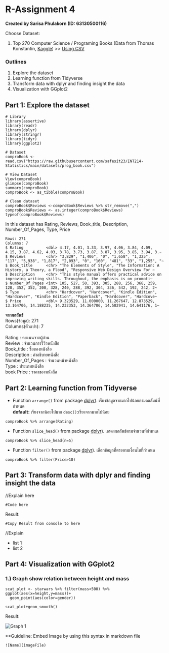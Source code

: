 # R-Assignment 4

**Created by Sarisa Phulakorn (ID: 63130500116)**

Choose Dataset:
1. Top 270 Computer Science / Programing Books (Data from Thomas Konstantin, [Kaggle](https://www.kaggle.com/thomaskonstantin/top-270-rated-computer-science-programing-books)) >> [Using CSV](https://raw.githubusercontent.com/safesit23/INT214-Statistics/main/datasets/prog_book.csv)

### Outlines
1. Explore the dataset
2. Learning function from Tidyverse
3. Transform data with dplyr and finding insight the data
4. Visualization with GGplot2

## Part 1: Explore the dataset

```
# Library
library(assertive)
library(readr)
library(dplyr)
library(stringr)
library(tidyr)
library(ggplot2)

# Dataset
comproBook <- read.csv("https://raw.githubusercontent.com/safesit23/INT214-Statistics/main/datasets/prog_book.csv")

# View Dataset
View(comproBook)
glimpse(comproBook)
summary(comproBook)
comproBook <- as_tibble(comproBook)

# Clean dataset
comproBook$Reviews <-comproBook$Reviews %>% str_remove(",")
comproBook$Reviews <- as.integer(comproBook$Reviews)
typeof(comproBook$Reviews)
```

In this dataset has Rating, Reviews, Book_title, Description, Number_Of_Pages, Type, Price

```
Rows: 271
Columns: 7
$ Rating          <dbl> 4.17, 4.01, 3.33, 3.97, 4.06, 3.84, 4.09, 4.15, 3.87, 4.62, 4.03, 3.78, 3.73, 3.87, 3.87, 3.95, 3.85, 3.94, 3.~
$ Reviews         <chr> "3,829", "1,406", "0", "1,658", "1,325", "117", "5,938", "1,817", "2,093", "0", "160", "481", "33", "1,255", "~
$ Book_title      <chr> "The Elements of Style", "The Information: A History, a Theory, a Flood", "Responsive Web Design Overview For ~
$ Description     <chr> "This style manual offers practical advice on improving writing skills. Throughout, the emphasis is on promoti~
$ Number_Of_Pages <int> 105, 527, 50, 393, 305, 288, 256, 368, 259, 128, 352, 352, 200, 328, 240, 288, 392, 304, 336, 542, 192, 242, 2~
$ Type            <chr> "Hardcover", "Hardcover", "Kindle Edition", "Hardcover", "Kindle Edition", "Paperback", "Hardcover", "Hardcove~
$ Price           <dbl> 9.323529, 11.000000, 11.267647, 12.873529, 13.164706, 14.188235, 14.232353, 14.364706, 14.502941, 14.641176, 1~
```
**จากผลลัพธ์** <br>
Rows(ข้อมูล): 271 <br>
Columns(ตัวเเปร): 7 <br>
 <br>
Rating : คะแนนจากผู้อ่าน  <br>
Review : จำนวนการรีวิวหนังสือ  <br>
Book_title : ชื่อของหนังสือ  <br>
Description : คำอธิบายหนังสือ  <br>
Number_Of_Pages : จำนวนหน้าหนังสือ <br>
Type : ประเภทหนังสือ  <br>
book Price : ราคาของหนังสือ  <br>

## Part 2: Learning function from Tidyverse

- Function `arrange()` from package [dplyr](https://dplyr.tidyverse.org/articles/dplyr.html#select-columns-with-select)). เรียงข้อมูลจากมากไปน้อยตามคอลัมน์ที่กำหนด <br> 
**default:** เรียงจากน้อยไปมาก `desc()`:เรียงจากมากไปน้อย

```
comproBook %>% arrange(Rating)
```
- Function `slice_head()` from package [dplyr](https://dplyr.tidyverse.org/articles/dplyr.html#select-columns-with-select)). เเสดงผลลัพธ์ตามจำนวนที่กำหนด

```
comproBook %>% slice_head(n=5)
```
- Function `filter()` from package [dplyr](https://dplyr.tidyverse.org/articles/dplyr.html#select-columns-with-select)). เลือกข้อมูลที่ตรงตามเงื่อนไขที่กำหนด

```
comproBook %>% filter(Price>10)
```

## Part 3: Transform data with dplyr and finding insight the data

//Explain here

```
#Code here
```

Result:

```
#Copy Result from console to here
```
//Explain

- list 1
- list 2

## Part 4: Visualization with GGplot2
### 1.) Graph show relation between height and mass
```
scat_plot <- starwars %>% filter(mass<500) %>% ggplot(aes(x=height,y=mass))+
  geom_point(aes(color=gender))

scat_plot+geom_smooth()
```
Result:

![Graph 1](graph1.png)

**Guideline:
Embed Image by using this syntax in markdown file
````
![Name](imageFile)
````
